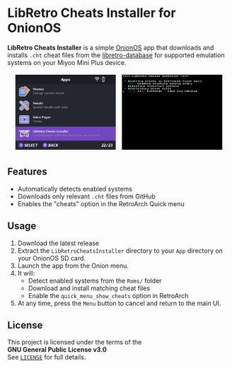 # LibRetro Cheats Installer for OnionOS

**LibRetro Cheats Installer** is a simple [OnionOS](https://onionui.github.io/) app that downloads and installs `.cht` cheat files from the [libretro-database](https://github.com/libretro/libretro-database) for supported emulation systems on your Miyoo Mini Plus device.

<p align="center">
  <img src="./docs/images/MainUI-Apps.png" alt="Screenshot 1" width="45%" style="padding: 5px;"/>
  <img src="./docs/images/Downloading-GBA.png" alt="Screenshot 2" width="45%" style="padding: 5px;"/>
</p>

## Features

- Automatically detects enabled systems
- Downloads only relevant `.cht` files from GitHub
- Enables the "cheats" option in the RetroArch Quick menu

## Usage

1. Download the latest release
2. Extract the `LibRetroCheatsInstaller` directory to your `App` directory on your OnionOS SD card.
3. Launch the app from the Onion menu.
4. It will:
   - Detect enabled systems from the `Roms/` folder
   - Download and install matching cheat files
   - Enable the `quick_menu_show_cheats` option in RetroArch
5. At any time, press the `Menu` button to cancel and return to the main UI.

## License

This project is licensed under the terms of the  
**GNU General Public License v3.0**  
See [`LICENSE`](./LICENSE) for full details.
